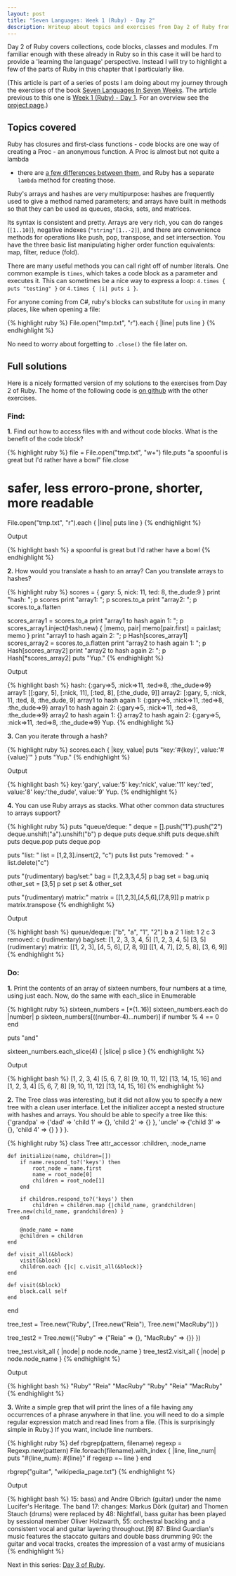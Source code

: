 ```yaml
---
layout: post
title: "Seven Languages: Week 1 (Ruby) - Day 2"
description: Writeup about topics and exercises from Day 2 of Ruby from the book Seven Languages In Seven Weeks.
---
```


Day 2 of Ruby covers collections, code blocks, classes and modules. I'm familiar
enough with these already in Ruby so in this case it will be hard to provide a
'learning the language' perspective. Instead I will try to highlight a few of
the parts of Ruby in this chapter that I particularly like.

<div class="interjection"><p>
(This article is part of a series of posts I am doing about my journey through the exercises of the book <a href="http://pragprog.com/book/btlang/seven-languages-in-seven-weeks">Seven Languages In Seven Weeks</a>. The article previous to this one is <a href="/blog/2011/11/27/seven-languages-week-1-day-1/">Week 1 (Ruby) - Day 1</a>. For an overview see the <a href="/projects/seven-languages-in-seven-weeks/">project page</a>.)
</p></div>

Topics covered
---

Ruby has closures and first-class functions - code blocks are one way of
creating a Proc - an anonymous function. A Proc is almost but not quite a lambda
- there are [a few differences between them](http://www.robertsosinski.com/2008/12/21/understanding-ruby-blocks-procs-and-lambdas/),
and Ruby has a separate `lambda` method for creating those.

Ruby's arrays and hashes are very multipurpose: hashes are frequently used to
give a method named parameters; and arrays have built in methods so that they
can be used as queues, stacks, sets, and matrices.

Its syntax is consistent and pretty. Arrays are very rich, you can do ranges
(`[1..10]`), negative indexes (`"string"[1..-2]`), and there are convenience
methods for operations like push, pop, transpose, and set intersection. You have
the three basic list manipulating higher order function equivalents: map, filter, reduce (fold).

There are many useful methods you can call right off of number literals. One
common example is `times`, which takes a code block as a parameter and executes
it. This can sometimes be a nice way to express a loop: `4.times { puts "testing" }` or
`4.times { |i| puts i }`.

For anyone coming from C#, ruby's blocks can substitute for `using` in many
places, like when opening a file:

{% highlight ruby %}
File.open("tmp.txt", "r").each { |line|
    puts line
}
{% endhighlight %}

No need to worry about forgetting to `.close()` the file later on.

Full solutions
---

Here is a nicely formatted version of my solutions to the exercises from Day 2 of Ruby. The home of the following code is [on github](https://github.com/nickknw/seven-languages-in-seven-weeks/blob/master/week-1-ruby/day2.rb) with the other exercises.

<div id="formatted_solutions">

<h3>Find:</h3>

<div class="question"><b>1.</b> Find out how to access files with and without code blocks. What is the benefit of the code block?</div>

{% highlight ruby %}
file = File.open("tmp.txt", "w+")
file.puts "a spoonful is great but I'd rather have a bowl"
file.close

# safer, less erroro-prone, shorter, more readable
File.open("tmp.txt", "r").each { |line|
    puts line
}
{% endhighlight %}

<div class="tiny_title">Output</div>

{% highlight bash %}
a spoonful is great but I'd rather have a bowl
{% endhighlight %}

<div class="question"><b>2.</b> How would you translate a hash to an array? Can you translate arrays to hashes?</div>

{% highlight ruby %}
scores = { gary: 5, nick: 11, ted: 8, the_dude:9 }
print "hash: "; p scores
print "array1: "; p scores.to_a
print "array2: "; p scores.to_a.flatten

scores_array1 = scores.to_a
print "array1 to hash again 1: "; p scores_array1.inject(Hash.new) { |memo, pair| memo[pair.first] = pair.last; memo }
print "array1 to hash again 2: "; p Hash[scores_array1]
scores_array2 = scores.to_a.flatten
print "array2 to hash again 1: "; p Hash[scores_array2]
print "array2 to hash again 2: "; p Hash[*scores_array2]
puts "Yup."
{% endhighlight %}

<div class="tiny_title">Output</div>

{% highlight bash %}
hash: {:gary=>5, :nick=>11, :ted=>8, :the_dude=>9}
array1: [[:gary, 5], [:nick, 11], [:ted, 8], [:the_dude, 9]]
array2: [:gary, 5, :nick, 11, :ted, 8, :the_dude, 9]
array1 to hash again 1: {:gary=>5, :nick=>11, :ted=>8, :the_dude=>9}
array1 to hash again 2: {:gary=>5, :nick=>11, :ted=>8, :the_dude=>9}
array2 to hash again 1: {}
array2 to hash again 2: {:gary=>5, :nick=>11, :ted=>8, :the_dude=>9}
Yup.
{% endhighlight %}

<div class="question"><b>3.</b> Can you iterate through a hash?</div>

{% highlight ruby %}
scores.each { |key, value| puts "key:'#{key}', value:'#{value}'" }
puts "Yup."
{% endhighlight %}

<div class="tiny_title">Output</div>

{% highlight bash %}
key:'gary', value:'5'
key:'nick', value:'11'
key:'ted', value:'8'
key:'the_dude', value:'9'
Yup.
{% endhighlight %}

<div class="question"><b>4.</b> You can use Ruby arrays as stacks. What other common data structures to arrays support?</div>

{% highlight ruby %}
puts "queue/deque: "
deque = [].push("1").push("2")
deque.unshift("a").unshift("b")
p deque
puts deque.shift
puts deque.shift
puts deque.pop
puts deque.pop

puts "list: "
list = [1,2,3].insert(2, "c")
puts list
puts "removed: " + list.delete("c")

puts "(rudimentary) bag/set:"
bag = [1,2,3,3,4,5]
p bag
set = bag.uniq
other_set = [3,5]
p set
p set & other_set

puts "(rudimentary) matrix:"
matrix = [[1,2,3],[4,5,6],[7,8,9]]
p matrix
p matrix.transpose
{% endhighlight %}

<div class="tiny_title">Output</div>

{% highlight bash %}
queue/deque: 
["b", "a", "1", "2"]
b
a
2
1
list: 
1
2
c
3
removed: c
(rudimentary) bag/set:
[1, 2, 3, 3, 4, 5]
[1, 2, 3, 4, 5]
[3, 5]
(rudimentary) matrix:
[[1, 2, 3], [4, 5, 6], [7, 8, 9]]
[[1, 4, 7], [2, 5, 8], [3, 6, 9]]
{% endhighlight %}


<h3>Do:</h3>
<div class="question"><b>1.</b> Print the contents of an array of sixteen numbers, four numbers at a time, using just each. Now, do the same with each_slice in Enumerable</div>

{% highlight ruby %}
sixteen_numbers = [*(1..16)]
sixteen_numbers.each do |number|
        p sixteen_numbers[((number-4)...number)] if number % 4 == 0
end

puts "and"

sixteen_numbers.each_slice(4) { |slice| p slice }
{% endhighlight %}

<div class="tiny_title">Output</div>

{% highlight bash %}
[1, 2, 3, 4]
[5, 6, 7, 8]
[9, 10, 11, 12]
[13, 14, 15, 16]
and
[1, 2, 3, 4]
[5, 6, 7, 8]
[9, 10, 11, 12]
[13, 14, 15, 16]
{% endhighlight %}


<div class="question"><b>2.</b> The Tree class was interesting, but it did not allow you to specify a new tree with a clean user interface. Let the initializer accept a nested structure with hashes and arrays. You should be able to specify a tree like this: {'grandpa' => {'dad' => 'child 1' => {}, 'child 2' => {} }, 'uncle' => {'child 3' => {}, 'child 4' => {} } } }.</div>

{% highlight ruby %}
class Tree
    attr_accessor :children, :node_name

    def initialize(name, children=[])
        if name.respond_to?('keys') then
            root_node = name.first
            name = root_node[0]
            children = root_node[1]
        end
        
        if children.respond_to?('keys') then
            children = children.map {|child_name, grandchildren| Tree.new(child_name, grandchildren) }
        end

        @node_name = name
        @children = children
    end

    def visit_all(&block)
        visit(&block)
        children.each {|c| c.visit_all(&block)}
    end

    def visit(&block)
        block.call self
    end
end

tree_test = Tree.new("Ruby",
    [Tree.new("Reia"),
     Tree.new("MacRuby")] )

tree_test2 = Tree.new({"Ruby" =>
    {"Reia" => {},
    "MacRuby" => {}}
})

tree_test.visit_all { |node| p node.node_name }
tree_test2.visit_all { |node| p node.node_name }
{% endhighlight %}

<div class="tiny_title">Output</div>

{% highlight bash %}
"Ruby"
"Reia"
"MacRuby"
"Ruby"
"Reia"
"MacRuby"
{% endhighlight %}


<div class="question"><b>3.</b> Write a simple grep that will print the lines of a file having any occurrences of a phrase anywhere in that line. you will need to do a simple regular expression match and read lines from a file. (This is surprisingly simple in Ruby.) If you want, include line numbers.</div>

{% highlight ruby %}
def rbgrep(pattern, filename)
    regexp = Regexp.new(pattern)
    File.foreach(filename).with_index { |line, line_num|
        puts "#{line_num}: #{line}" if regexp =~ line
    }
end

rbgrep("guitar", "wikipedia_page.txt")
{% endhighlight %}

<div class="tiny_title">Output</div>

{% highlight bash %}
15: bass) and Andre Olbrich (guitar) under the name Lucifer's Heritage. The band
17: changes: Markus Dörk (guitar) and Thomen Stauch (drums) were replaced by
48: Nightfall, bass guitar has been played by sessional member Oliver Holzwarth,
55: orchestral backing and a consistent vocal and guitar layering throughout.[9]
87: Blind Guardian's music features the staccato guitars and double bass drumming
90: the guitar and vocal tracks, creates the impression of a vast army of musicians
{% endhighlight %}

</div>

Next in this series: [Day 3 of Ruby](/blog/2011/12/15/seven-languages-week-1-day-3/).

